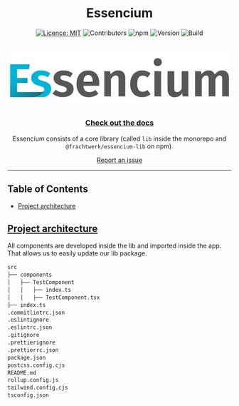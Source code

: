 <div align="center">

# Essencium

[![Licence: MIT](https://img.shields.io/badge/licence-MIT-yellow.svg)](https://opensource.org/licenses/MIT) ![Contributors](https://img.shields.io/github/contributors/Frachtwerk/essencium-frontend) ![npm](https://img.shields.io/npm/dt/%40frachtwerk/essencium-lib) ![Version](https://img.shields.io/github/package-json/v/Frachtwerk/essencium-frontend?filename=packages%2Flib%2Fpackage.json&label=Essencium&color=00b5d6CMYK) ![Build](https://github.com/Frachtwerk/essencium-frontend/actions/workflows/ci.yml/badge.svg)

## ![Essencium Logo](../app/public/img/web/logotype_400x100px.svg)

### [Check out the docs](https://docs.essencium.dev)

Essencium consists of a core library (called `lib` inside the monorepo and `@frachtwerk/essencium-lib` on npm).

[Report an issue](https://github.com/Frachtwerk/essencium-frontend/issues)
</div>

---

## Table of Contents

- [Project architecture](#project-architecture)

## [Project architecture](https://docs.essencium.dev/architecture)

All components are developed inside the lib and imported inside the app. That allows us to easily update our lib package.

```bash
src
├── components
│   ├── TestComponent
│   │   ├── index.ts
│   │   ├── TestComponent.tsx
├── index.ts
.commitlintrc.json
.eslintignore
.eslintrc.json
.gitignore
.prettierignore
.prettierrc.json
package.json
postcss.config.cjs
README.md
rollup.config.js
tailwind.config.cjs
tsconfig.json
```
